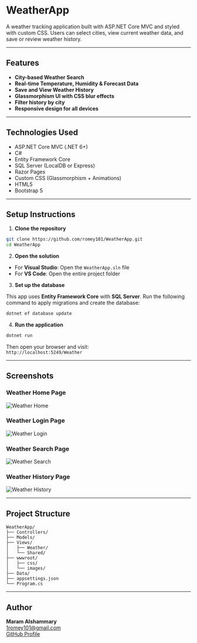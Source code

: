# WeatherApp

A weather tracking application built with ASP.NET Core MVC and styled with custom CSS. Users can select cities, view current weather data, and save or review weather history.

---

## Features

- **City-based Weather Search**
- **Real-time Temperature, Humidity & Forecast Data**
- **Save and View Weather History**
- **Glassmorphism UI with CSS blur effects**
- **Filter history by city**
- **Responsive design for all devices**

---

## Technologies Used

- ASP.NET Core MVC (.NET 6+)
- C#
- Entity Framework Core
- SQL Server (LocalDB or Express)
- Razor Pages
- Custom CSS (Glassmorphism + Animations)
- HTML5
- Bootstrap 5

---

## Setup Instructions

1. **Clone the repository**

```bash
git clone https://github.com/romey101/WeatherApp.git
cd WeatherApp
```

2. **Open the solution**

- For **Visual Studio**: Open the `WeatherApp.sln` file  
- For **VS Code**: Open the entire project folder

3. **Set up the database**

This app uses **Entity Framework Core** with **SQL Server**. Run the following command to apply migrations and create the database:

```bash
dotnet ef database update
```

4. **Run the application**

```bash
dotnet run
```

Then open your browser and visit:  
`http://localhost:5249/Weather`

---

## Screenshots

### Weather Home Page  
![Weather Home](screenshots/weather_home.png)

### Weather Login Page  
![Weather Login](screenshots/weather_login.png)

### Weather Search Page  
![Weather Search](screenshots/weather_search.png)

### Weather History Page  
![Weather History](screenshots/weather_history.png)

---

## Project Structure

```
WeatherApp/
├── Controllers/
├── Models/
├── Views/
│   ├── Weather/
│   └── Shared/
├── wwwroot/
│   ├── css/
│   └── images/
├── Data/
├── appsettings.json
└── Program.cs
```

---

## Author

**Maram Alshammary**  
[1romey101@gmail.com](mailto:1romey101@gmail.com)  
[GitHub Profile](https://github.com/romey101)
